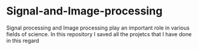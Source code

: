 # Signal-and-Image-processing
Signal processing and Image processing play an important role in various fields of science. In this repository I saved all the projetcs that I have done in this regard
